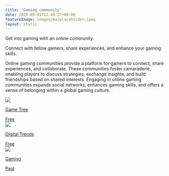 ```yaml
---
title: "Gaming community"
date: 2020-09-01T12:49:27+06:00
featureImage: images/ma/placeholder.jpeg
layout: static
---
```


Get into gaming with an online community.

Connect with fellow gamers, share experiences, and enhance your gaming skills.

Online gaming communities provide a platform for gamers to connect, share experiences, and collaborate. These communities foster camaraderie, enabling players to discuss strategies, exchange insights, and build friendships based on shared interests. Engaging in online gaming communities expands social networks, enhances gaming skills, and offers a sense of belonging within a global gaming culture.

<a class="ma-link" href="https://gametree.me/blog/the-social-benefits-of-online-gaming-communities/"><div class="ma-card ma-card-Community"><div class="ma-icon"><img src ="/images/icon-check.png"/></div><div class="ma-name"><p>Game Tree</p></div><div class="ma-paid-text"><span>Free</span></div></div></a><a class="ma-link" href="https://www.digitaltrends.com/gaming/how-to-get-into-gaming/"><div class="ma-card ma-card-Community"><div class="ma-icon"><img src ="/images/icon-check.png"/></div><div class="ma-name"><p>Digital Trends</p></div><div class="ma-paid-text"><span>Free</span></div></div></a><a class="ma-link" href="https://www.awin1.com/cread.php?awinmid=50027&awinaffid=1198638&ued=https%3A%2F%2Fwww.gamivo.com%2F"><div class="ma-card ma-card-Community"><div class="ma-icon"><img src ="/images/icon-pound.png"/></div><div class="ma-name"><p>Gamivo</p></div><div class="ma-paid-text"><span>Paid</span></div></div></a>  

<br/><br/>






